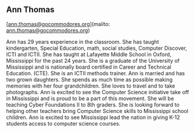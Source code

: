 ## Ann Thomas

[ann.thomas@gocommodores.org](mailto: ann.thomas@gocommodores.org)

Ann has 29 years experience in the classroom. She has taught kindergarten, Special Education, math, social studies, Computer Discover, ICTI and ICTII. She has taught at Lafayette Middle School in Oxford, Mississippi for the past 24 years. She is a graduate of the University of Mississippi and is nationally board certified in Career and Technical Education. (CTE).  She is an ICTII methods trainer. Ann is married and has two grown daughters. She spends as much time as possible making memories with her four grandchildren. She loves to travel and to take photographs. Ann is excited to see the Computer Science initiative take off in Mississippi and is proud to be a part of this movement. She will be teaching Cyber Foundations II to 8th graders. She is looking forward to helping other teachers bring Computer Science skills to Mississippi school children. Ann is excited to see Mississippi lead the nation in giving K-12 students access to computer science courses.

